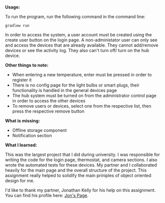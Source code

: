 **Usage:**

To run the program, run the following command in the command line:
```
gradlew run
```
In order to access the system, a user account must be created using the create user button on the login page.
A non-administator user can only see and access the devices that are already available. They cannot add/remove devices or see the activity log. They also can't turn off/ turn on the hub device.

**Other things to note:**
* When entering a new temperature, enter must be pressed in order to register it
* There is no config page for the light bulbs or smart plugs, their functionality is handled in the general devices page
* The hub system must be turned on from the administrator control page in order to access the other devices
* To remove users or devices, select one from the respective list, then press the respective remove button


**What is missing:**
* Offline storage component
* Notification section

**What I learned:**

This was the largest project that I did during university. I was responsible for writing the code for the login page, thermostat, and camera sections. I also wrote the automated tests for these devices. My partner and I collaborated heavily for the main page and the overall structure of the project. This assignment really helped to solidify the main priniples of object oriented design for me.

I'd like to thank my partner, Jonathan Kelly for his help on this assignment. You can find his profile here: [Jon's Page](https://github.com/Jkellys).
